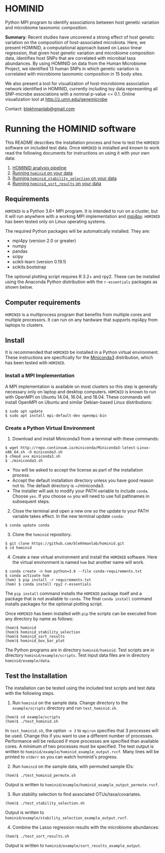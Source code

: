 # HOMINID
Python MPI program to identify associations between host genetic variation
and microbiome taxonomic composition.

**Summary**: Recent studies have uncovered a strong effect of host genetic variation on the  composition of host-associated microbiota. Here, we present HOMINID, a computational approach based on Lasso linear regression, that given host genetic variation and microbiome composition data, identifies host SNPs that are correlated with microbial taxa abundances. By using HOMINID on data from the Human Microbiome Project, we identified 13 human SNPs in which genetic variation is correlated with microbiome taxonomic composition in 15 body sites.

We also present a tool for visualization of host-microbiome association network identified in HOMINID, currently including toy data representing all SNP-microbe associations with a nominal p-value <= 0.1.  Online visualization tool at http://z.umn.edu/genemicrobe

Contact: blekhmanlab@gmail.com

# Running the HOMINID software

This README describes the installation process and how to test the
`HOMINID` software on included test data. Once `HOMINID` is installed
and known to work read the following documents for instructions on using
it with your own data:

1. [HOMINID analysis pipeline](https://github.com/blekhmanlab/hominid/wiki/HOMINID-pipeline)
2. [Running `hominid` on your data](https://github.com/blekhmanlab/hominid/wiki/Running-hominid-on-your-data)
3. [Running `hominid_stability_selection` on your data](https://github.com/blekhmanlab/hominid/wiki/Running-stability-selection-on-your-data)
4. [Running `hominid_sort_results` on your data](https://github.com/blekhmanlab/hominid/wiki/Running-sort-results-on-your-data)

## Requirements
`HOMINID` is a Python 3.6+ MPI program. It is intended to run on a cluster,
but it will run anywhere with a working MPI implementation and
[mpi4py](http://mpi4py.readthedocs.io/en/stable/). `HOMINID` has been
tested only on Linux operating systems.

The required Python packages will be automatically installed. They are:

 - mpi4py (version 2.0 or greater)
 - numpy
 - pandas
 - scipy
 - scikit-learn (version 0.19.1)
 - scikits.bootstrap

The optional plotting script requires R 3.2+ and rpy2. These can be
installed using the Anaconda Python distribution with the `r-essentials`
packages as shown below.

## Computer requirements
`HOMINID` is a multiprocess program that benefits from multiple cores and multiple
processors.  It can run on any hardware that supports mpi4py from laptops to clusters.

## Install
It is recommended that `HOMINID` be installed in a Python virtual environment.
These instructions are specifically for the [Miniconda3](https://conda.io/miniconda.html)
distribution, which has been tested with `HOMINID`.

### Install a MPI Implementation
A MPI implementation is available on most clusters so this step is generally
necessary only on laptop and desktop computers. `HOMINID` is known to run with OpenMPI on Ubuntu 14.04, 16.04, and 18.04. These commands will install OpenMPI on Ubuntu and similar Debian-based Linux distributions:

```
$ sudo apt update
$ sudo apt install mpi-default-dev openmpi-bin
```

### Create a Python Virtual Environment
1. Download and install Miniconda3 from a terminal with these commands:
```
$ wget http://repo.continuum.io/miniconda/Miniconda3-latest-Linux-x86_64.sh -O miniconda3.sh
$ chmod u+x miniconda3.sh
$ ./miniconda3.sh
```
  + You will be asked to accept the license as part of the installation process.
  + Accept the default installation directory unless you have good reason not to. The default directory is ~/miniconda3.
  + The installer will ask to modify your PATH variable to include `conda`. Choose `yes`. If you choose `no` you will need to use full pathnames in subsequent steps.

2. Close the terminal and open a new one so the update to your PATH variable takes effect. In the new terminal update `conda`:
```
$ conda update conda
```

3. Clone the `hominid` repository.
```
$ git clone https://github.com/blekhmanlab/hominid.git
$ cd hominid
```

4. Create a new virtual environment and install the `HOMINID` software. Here the virtual environment is named `hom` but another name will work.
```
$ conda create -n hom python=3.6 --file conda-requirements.txt
$ conda activate hom
(hom) $ pip install -r requirements.txt
(hom) $ conda install rpy2 r-essentials
```
The `pip install` command installs the `HOMINID` package itself and a package that is not available to `conda`. The final `conda install` command
installs packages for the optional plotting script.

Once `HOMINID` has been installed with `pip` the scripts can be executed from any directory by name as follows:

```
(hom)$ hominid
(hom)$ hominid_stability_selection
(hom)$ hominid_sort_results
(hom)$ hominid_box_bar_plot
```
The Python programs are in directory `hominid/hominid`.
Test scripts are in directory `hominid/example/scripts`.
Test input data files are in directory `hominid/example/data`.

## Test the Installation
The installation can be tested using the included test scripts and
test data with the following steps.

1. Run `hominid` on the sample data. Change directory to the `example/scripts` directory and run `test_hominid.sh`.
```
(hom)$ cd example/scripts
(hom)$ ./test_hominid.sh
```
In `test_hominid.sh`, the option `-n 3` to `mpirun` specifies that 3 processes will be used. Change this if you want to use a different number of processes. Performance will be reduced if more processes are specified than available cores. A minimum of two processes must be specified.
The test output is written to `hominid/example/hominid_example_output.rvcf`.
Many lines will be printed to `stderr` so you can watch hominid's progress.

2. Run `hominid` on the sample data, with permuted sample IDs:
```
(hom)$ ./test_hominid_permute.sh
```
Output is written to `hominid/example/hominid_example_output_permute.rvcf`.

3. Run stability selection to find associated OTUs/taxa/covariates.
```
(hom)$ ./test_stability_selection.sh
```
Output is written to `hominid/example/stability_selection_example_output.rvcf`.

4. Combine the Lasso regression results with the microbiome abundances:
```
(hom)$ ./test_sort_results.sh
```
Output is written to `hominid/example/sort_results_example_output`.
